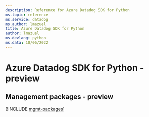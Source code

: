 ```yaml
---
description: Reference for Azure Datadog SDK for Python
ms.topic: reference
ms.service: datadog
ms.author: lmazuel
title: Azure Datadog SDK for Python
author: lmazuel
ms.devlang: python
ms.data: 10/06/2022
---
```

# Azure Datadog SDK for Python - preview

## Management packages - preview
[!INCLUDE [mgmt-packages](datadog-mgmt-index.md)]